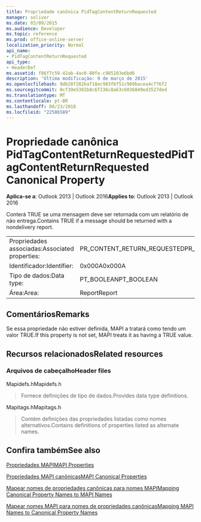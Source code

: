 ```yaml
---
title: Propriedade canônica PidTagContentReturnRequested
manager: soliver
ms.date: 03/09/2015
ms.audience: Developer
ms.topic: reference
ms.prod: office-online-server
localization_priority: Normal
api_name:
- PidTagContentReturnRequested
api_type:
- HeaderDef
ms.assetid: f86f7c59-42ab-4ac0-80fe-c985103e6bd6
description: 'Última modificação: 9 de março de 2015'
ms.openlocfilehash: 9db28f282baf18ec983f6f51c989bacea4cf76f2
ms.sourcegitcommit: 0cf39e5382b8c6f236c8a63c6036849ed3527ded
ms.translationtype: MT
ms.contentlocale: pt-BR
ms.lasthandoff: 08/23/2018
ms.locfileid: "22586589"
---
```

# <a name="pidtagcontentreturnrequested-canonical-property"></a><span data-ttu-id="9e949-103">Propriedade canônica PidTagContentReturnRequested</span><span class="sxs-lookup"><span data-stu-id="9e949-103">PidTagContentReturnRequested Canonical Property</span></span>

  
  
<span data-ttu-id="9e949-104">**Aplica-se a**: Outlook 2013 | Outlook 2016</span><span class="sxs-lookup"><span data-stu-id="9e949-104">**Applies to**: Outlook 2013 | Outlook 2016</span></span> 
  
<span data-ttu-id="9e949-105">Conterá TRUE se uma mensagem deve ser retornada com um relatório de não entrega.</span><span class="sxs-lookup"><span data-stu-id="9e949-105">Contains TRUE if a message should be returned with a nondelivery report.</span></span> 
  
|||
|:-----|:-----|
|<span data-ttu-id="9e949-106">Propriedades associadas:</span><span class="sxs-lookup"><span data-stu-id="9e949-106">Associated properties:</span></span>  <br/> |<span data-ttu-id="9e949-107">PR_CONTENT_RETURN_REQUESTED</span><span class="sxs-lookup"><span data-stu-id="9e949-107">PR_CONTENT_RETURN_REQUESTED</span></span>  <br/> |
|<span data-ttu-id="9e949-108">Identificador:</span><span class="sxs-lookup"><span data-stu-id="9e949-108">Identifier:</span></span>  <br/> |<span data-ttu-id="9e949-109">0x000A</span><span class="sxs-lookup"><span data-stu-id="9e949-109">0x000A</span></span>  <br/> |
|<span data-ttu-id="9e949-110">Tipo de dados:</span><span class="sxs-lookup"><span data-stu-id="9e949-110">Data type:</span></span>  <br/> |<span data-ttu-id="9e949-111">PT_BOOLEAN</span><span class="sxs-lookup"><span data-stu-id="9e949-111">PT_BOOLEAN</span></span>  <br/> |
|<span data-ttu-id="9e949-112">Área:</span><span class="sxs-lookup"><span data-stu-id="9e949-112">Area:</span></span>  <br/> |<span data-ttu-id="9e949-113">Report</span><span class="sxs-lookup"><span data-stu-id="9e949-113">Report</span></span>  <br/> |
   
## <a name="remarks"></a><span data-ttu-id="9e949-114">Comentários</span><span class="sxs-lookup"><span data-stu-id="9e949-114">Remarks</span></span>

<span data-ttu-id="9e949-115">Se essa propriedade não estiver definida, MAPI a tratará como tendo um valor TRUE.</span><span class="sxs-lookup"><span data-stu-id="9e949-115">If this property is not set, MAPI treats it as having a TRUE value.</span></span> 
  
## <a name="related-resources"></a><span data-ttu-id="9e949-116">Recursos relacionados</span><span class="sxs-lookup"><span data-stu-id="9e949-116">Related resources</span></span>

### <a name="header-files"></a><span data-ttu-id="9e949-117">Arquivos de cabeçalho</span><span class="sxs-lookup"><span data-stu-id="9e949-117">Header files</span></span>

<span data-ttu-id="9e949-118">Mapidefs.h</span><span class="sxs-lookup"><span data-stu-id="9e949-118">Mapidefs.h</span></span>
  
> <span data-ttu-id="9e949-119">Fornece definições de tipo de dados.</span><span class="sxs-lookup"><span data-stu-id="9e949-119">Provides data type definitions.</span></span>
    
<span data-ttu-id="9e949-120">Mapitags.h</span><span class="sxs-lookup"><span data-stu-id="9e949-120">Mapitags.h</span></span>
  
> <span data-ttu-id="9e949-121">Contém definições das propriedades listadas como nomes alternativos.</span><span class="sxs-lookup"><span data-stu-id="9e949-121">Contains definitions of properties listed as alternate names.</span></span>
    
## <a name="see-also"></a><span data-ttu-id="9e949-122">Confira também</span><span class="sxs-lookup"><span data-stu-id="9e949-122">See also</span></span>



[<span data-ttu-id="9e949-123">Propriedades MAPI</span><span class="sxs-lookup"><span data-stu-id="9e949-123">MAPI Properties</span></span>](mapi-properties.md)
  
[<span data-ttu-id="9e949-124">Propriedades MAPI canônicas</span><span class="sxs-lookup"><span data-stu-id="9e949-124">MAPI Canonical Properties</span></span>](mapi-canonical-properties.md)
  
[<span data-ttu-id="9e949-125">Mapear nomes de propriedades canônicas para nomes MAPI</span><span class="sxs-lookup"><span data-stu-id="9e949-125">Mapping Canonical Property Names to MAPI Names</span></span>](mapping-canonical-property-names-to-mapi-names.md)
  
[<span data-ttu-id="9e949-126">Mapear nomes MAPI para nomes de propriedades canônicas</span><span class="sxs-lookup"><span data-stu-id="9e949-126">Mapping MAPI Names to Canonical Property Names</span></span>](mapping-mapi-names-to-canonical-property-names.md)

